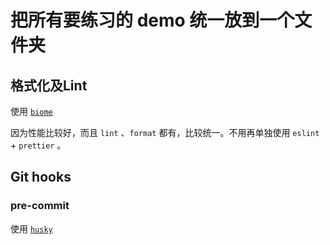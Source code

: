 # 把所有要练习的 demo 统一放到一个文件夹

## 格式化及Lint

使用 [`biome`](https://biomejs.dev/)

因为性能比较好，而且 `lint` 、`format` 都有，比较统一。不用再单独使用 `eslint` + `prettier` 。

## Git hooks

### pre-commit

使用 [`husky`](https://typicode.github.io/husky/)
